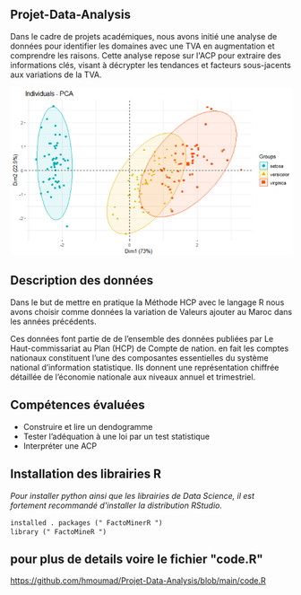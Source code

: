 ## Projet-Data-Analysis

Dans le cadre de projets académiques, nous avons initié une analyse de données pour identifier les domaines avec une TVA en augmentation et comprendre les raisons. Cette analyse repose sur l'ACP pour extraire des informations clés, visant à décrypter les tendances et facteurs sous-jacents aux variations de la TVA. 

![ellipse](https://github.com/hmoumad/hmoumad/blob/main/ellipse.png)

## Description des données

Dans le but de mettre en pratique la Méthode HCP avec le langage R nous avons choisir comme données la variation de Valeurs ajouter au Maroc dans les années précédents. 

Ces données font partie de de l’ensemble des données publiées par Le Haut-commissariat au
Plan (HCP) de Compte de nation. en fait les comptes nationaux constituent l’une des composantes essentielles du système national d’information statistique. Ils donnent une représentation chiffrée détaillée de l’économie nationale aux niveaux annuel et trimestriel.

## Compétences évaluées
 - Construire et lire un dendogramme
 - Tester l’adéquation à une loi par un test statistique
 - Interpréter une ACP

## Installation des librairies R 
*Pour installer python ainsi que les librairies de Data Science, il est fortement recommandé d'installer la distribution RStudio.* 

```
installed . packages (" FactoMinerR ")  
library (" FactoMineR ")
```

## pour plus de details voire le fichier "code.R"

https://github.com/hmoumad/Projet-Data-Analysis/blob/main/code.R
